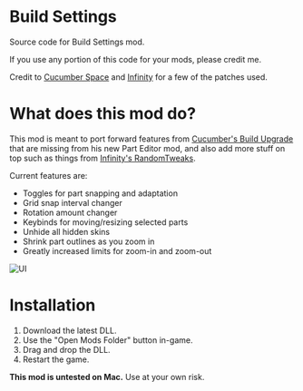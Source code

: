 # Build Settings
Source code for Build Settings mod.

If you use any portion of this code for your mods, please credit me.

Credit to [Cucumber Space](https://github.com/cucumber-sp) and [Infinity](https://github.com/4JX) for a few of the patches used.
# What does this mod do?
This mod is meant to port forward features from [Cucumber's Build Upgrade](https://github.com/cucumber-sp/SFSBuildUpgrade) that are missing from his new Part Editor mod, and also add more stuff on top such as things from [Infinity's RandomTweaks](https://github.com/4JX/RandomTweaks/tree/main/RandomTweaks).

Current features are:
- Toggles for part snapping and adaptation
- Grid snap interval changer
- Rotation amount changer
- Keybinds for moving/resizing selected parts
- Unhide all hidden skins
- Shrink part outlines as you zoom in
- Greatly increased limits for zoom-in and zoom-out

![UI](https://github.com/Neptune-Sky/SFSBuildSettings/blob/main/Images/UI.png?raw=true)

# Installation
1. Download the latest DLL.
2. Use the "Open Mods Folder" button in-game. 
3. Drag and drop the DLL.
4. Restart the game.


**This mod is untested on Mac.** Use at your own risk.
